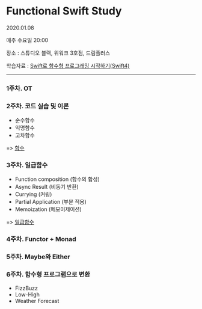 # Functional Swift Study
2020.01.08

매주 수요일 20:00

장소 : 스튜디오 블랙, 위워크 3호점, 드림플러스

학습자료 : [Swift로 함수형 프로그래밍 시작하기(Swift4)](https://programmers.co.kr/learn/courses/4806)

---------------

### 1주차. OT

### 2주차. 코드 실습 및 이론

  * 순수함수
  * 익명함수
  * 고차함수

=> [함수](https://blog.naver.com/taerg89/221767954968)

### 3주차. 일급함수

  * Function composition (함수의 합성)
  * Async Result (비동기 반환)
  * Currying (커링)
  * Partial Application (부분 적용)
  * Memoization (메모이제이션)

=> [일급함수](https://blog.naver.com/taerg89/221772965191)

### 4주차. Functor + Monad
  
### 5주차. Maybe와 Either

### 6주차. 함수형 프로그램으로 변환

  * FizzBuzz
  * Low-High
  * Weather Forecast




